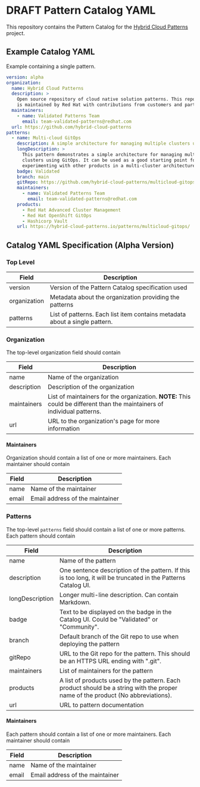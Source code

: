# DRAFT Pattern Catalog YAML

This repository contains the Pattern Catalog for the [Hybrid Cloud Patterns](https://hybrid-cloud-patterns.io/) project.

## Example Catalog YAML

Example containing a single pattern.

```yaml
version: alpha
organization:
  name: Hybrid Cloud Patterns
  description: >
    Open source repository of cloud native solution patterns. This repository
    is maintained by Red Hat with contributions from customers and partners.
  maintainers:
    - name: Validated Patterns Team
      email: team-validated-patterns@redhat.com
  url: https://github.com/hybrid-cloud-patterns
patterns:
  - name: Multi-cloud GitOps
    description: A simple architecture for managing multiple clusters using GitOps
    longDescription: >
      This pattern demonstrates a simple architecture for managing multiple
      clusters using GitOps. It can be used as a good starting point for
      experimenting with other products in a multi-cluster architecture.
    badge: Validated
    branch: main
    gitRepo: https://github.com/hybrid-cloud-patterns/multicloud-gitops.git
    maintainers:
      - name: Validated Patterns Team
        email: team-validated-patterns@redhat.com
    products:
      - Red Hat Advanced Cluster Management
      - Red Hat OpenShift GitOps
      - Hashicorp Vault
    url: https://hybrid-cloud-patterns.io/patterns/multicloud-gitops/
```

## Catalog YAML Specification (Alpha Version)

### Top Level

| Field | Description |
| ----- | ----------- |
| version | Version of the Pattern Catalog specification used |
| organization | Metadata about the organization providing the patterns |
| patterns | List of patterns. Each list item contains metadata about a single pattern. |

### Organization

The top-level organization field should contain

| Field | Description |
| ----- | ----------- |
| name  | Name of the organization |
| description | Description of the organization |
| maintainers | List of maintainers for the organization. **NOTE:** This could be different than the maintainers of individual patterns.
| url | URL to the organization's page for more information |

#### Maintainers

Organization should contain a list of one or more maintainers. Each maintainer should contain

| Field | Description |
| ----- | ----------- |
| name  | Name of the maintainer |
| email | Email address of the maintainer |

### Patterns

The top-level `patterns` field should contain a list of one or more patterns. Each pattern should contain

| Field | Description |
| ----- | ----------- |
| name | Name of the pattern |
| description | One sentence description of the pattern. If this is too long, it will be truncated in the Patterns Catalog UI. |
| longDescription | Longer multi-line description. Can contain Markdown. |
| badge | Text to be displayed on the badge in the Catalog UI. Could be "Validated" or "Community". |
| branch | Default branch of the Git repo to use when deploying the pattern |
| gitRepo | URL to the Git repo for the pattern. This should be an HTTPS URL ending with ".git". |
| maintainers | List of maintainers for the pattern |
| products | A list of products used by the pattern. Each product should be a string with the proper name of the product (No abbreviations). |
| url | URL to pattern documentation |

#### Maintainers

Each pattern should contain a list of one or more maintainers. Each maintainer should contain

| Field | Description |
| ----- | ----------- |
| name  | Name of the maintainer |
| email | Email address of the maintainer |
